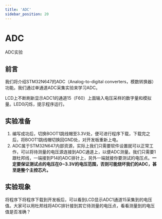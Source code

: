 ```yaml
---
title: 'ADC'
sidebar_position: 20
---
```


# ADC

ADC实验

## 前言

我们将介绍STM32N647的ADC（Analog-to-digital converters，模数转换器）功能。我们通过单通道ADC采集实验来学习ADC。

LCD上不断刷新显示ADC1的通道15（F60）上面输入电压采样的数字量和模拟量。LED0闪烁，提示程序运行。



## 实验准备

1. 编写成功后，切换BOOT1跳线帽至3.3V处，便可进行程序下载，下载完之后，将BOOT1跳线帽切换回GND处，对开发板重新上电。
2. ADC属于STM32N647内部资源，实际上我们只需要软件设置就可以正常工作，可以将待测量的电压源连接到ADC通道上，以便ADC测量。我们只需要1跟杜邦线，一端接到P14的ADC排针上，另外一端就接你要测试的电压点。**一定要保证测试点的电压在0~3.3V的电压范围，否则可能烧坏我们的ADC，甚至是整个主控芯片。**

## 实验现象

将程序下将程序下载到开发板后，可以看到LCD显示ADC1通道15采集到的电压值。大家可以用杜邦线将ADC排针接到其它待测量的电压点，看看测量到的电压值是否准确？

